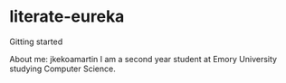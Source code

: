 # literate-eureka
Gitting started

About me: jkekoamartin
I am a second year student at Emory University studying Computer Science.

